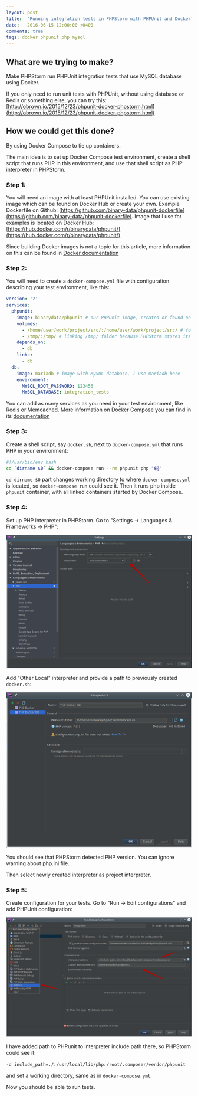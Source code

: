 ```yaml
---
layout: post
title:  "Running integration tests in PHPStorm with PHPUnit and Docker"
date:   2016-06-15 12:00:00 +0400
comments: true
tags: docker phpunit php mysql
---
```

## What are we trying to make?
Make PHPStorm run PHPUnit integration tests that use MySQL database using Docker.

If you only need to run unit tests with PHPUnit, without using database or Redis or something else, you can try this: [http://obrown.io/2015/12/23/phpunit-docker-phpstorm.html](http://obrown.io/2015/12/23/phpunit-docker-phpstorm.html)

## How we could get this done?
By using Docker Compose to tie up containers.

The main idea is to set up Docker Compose test environment, create a shell script that runs PHP in this environment, and use that shell script as PHP interpreter in PHPStorm.

### Step 1:
You will need an image with at least PHPUnit installed. You can use existing image which can be found on Docker Hub or create your own. Example Dockerfile on Github: [https://github.com/binary-data/phpunit-dockerfile](https://github.com/binary-data/phpunit-dockerfile). Image that I use for examples is located on Docker Hub: [https://hub.docker.com/r/binarydata/phpunit/](https://hub.docker.com/r/binarydata/phpunit/)

Since building Docker images is not a topic for this article, more information on this can be found in [Docker documentation](https://docs.docker.com/engine/reference/builder/)

### Step 2:
You will need to create a `docker-compose.yml` file with configuration describing your test environment, like this:

```yaml
version: '2'
services:
  phpunit:
    image: binarydata/phpunit # our PHPUnit image, created or found on Docker Hub
    volumes:
      - /home/user/work/project/src/:/home/user/work/project/src/ # folder where project resides
      - /tmp/:/tmp/ # linking /tmp/ folder because PHPStorm stores its stuff there
    depends_on:
      - db
    links:
      - db
  db:
    image: mariadb # image with MySQL database, I use mariadb here
    environment:
      MYSQL_ROOT_PASSWORD: 123456
      MYSQL_DATABASE: integration_tests
```

You can add as many services as you need in your test environment, like Redis or Memcached. More information on Docker Compose you can find in its [documentation](https://docs.docker.com/compose/overview/)

### Step 3:
Create a shell script, say `docker.sh`, next to `docker-compose.yml` that runs PHP in your environment:

```bash
#!/usr/bin/env bash
cd `dirname $0` && docker-compose run --rm phpunit php "$@"
```

`cd dirname $0` part changes working directory to where `docker-compose.yml` is located, so `docker-compose run` could see it. Then it runs php inside `phpunit` container, with all linked containers started by Docker Compose.

### Step 4:
Set up PHP interpreter in PHPStorm. Go to "Settings -> Languages & Frameworks -> PHP":

<a href="#" data-featherlight="/images/2016-06/add_interpreter.png">![Add interpreter](/images/2016-06/add_interpreter.png)</a>

Add "Other Local" interpreter and provide a path to previously created `docker.sh`:

<a href="#" data-featherlight="/images/2016-06/set_interpreter.png">![Set interpreter](/images/2016-06/set_interpreter.png)</a>

You should see that PHPStorm detected PHP version. You can ignore warning about php.ini file.

Then select newly created interpreter as project interpreter.

### Step 5:
Create configuration for your tests. Go to "Run -> Edit configurations" and add PHPUnit configuration:

<a href="#" data-featherlight="/images/2016-06/create_configuration.png">![Create configuration](/images/2016-06/create_configuration.png)</a>

I have added path to PHPunit to interpreter include path there, so PHPStorm could see it:

```-d include_path=./:/usr/local/lib/php:/root/.composer/vendor/phpunit```

and set a working directory, same as in `docker-compose.yml`.

Now you should be able to run tests.
